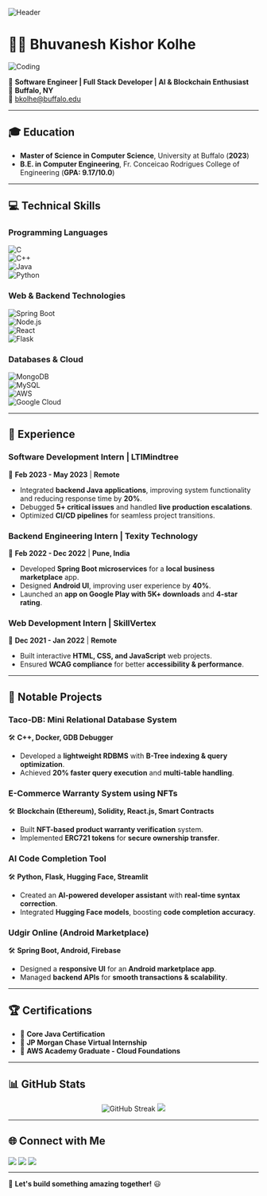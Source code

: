 ![Header](https://capsule-render.vercel.app/api?type=waving&color=gradient&height=100&section=header&text=Hey%20Everyone!%20👋🕹️&fontSize=30&fontAlignY=65&animation=fadeIn)

# 👨‍💻 Bhuvanesh Kishor Kolhe  

![Coding](https://github.com/Bhuvanesh291100/Bhuvanesh291100/blob/main/coding.gif)

🚀 **Software Engineer | Full Stack Developer | AI & Blockchain Enthusiast**  
📍 **Buffalo, NY**  
📧 [bkolhe@buffalo.edu](mailto:bkolhe@buffalo.edu)  

---

## 🎓 Education  
- **Master of Science in Computer Science**, University at Buffalo (**2023**)  
- **B.E. in Computer Engineering**, Fr. Conceicao Rodrigues College of Engineering (**GPA: 9.17/10.0**)  

---

## 💻 Technical Skills  
### **Programming Languages**  
![C](https://img.shields.io/badge/c-%2300599C.svg?style=for-the-badge&logo=c&logoColor=white)  
![C++](https://img.shields.io/badge/c++-%2300599C.svg?style=for-the-badge&logo=c%2B%2B&logoColor=white)  
![Java](https://img.shields.io/badge/java-%23ED8B00.svg?style=for-the-badge&logo=java&logoColor=white)  
![Python](https://img.shields.io/badge/python-3670A0?style=for-the-badge&logo=python&logoColor=ffdd54)  

### **Web & Backend Technologies**  
![Spring Boot](https://img.shields.io/badge/spring-%236DB33F.svg?style=for-the-badge&logo=spring&logoColor=white)  
![Node.js](https://img.shields.io/badge/node.js-6DA55F?style=for-the-badge&logo=node.js&logoColor=white)  
![React](https://img.shields.io/badge/react-%2361DAFB.svg?style=for-the-badge&logo=react&logoColor=white)  
![Flask](https://img.shields.io/badge/flask-%23000.svg?style=for-the-badge&logo=flask&logoColor=white)  

### **Databases & Cloud**  
![MongoDB](https://img.shields.io/badge/MongoDB-%234ea94b.svg?style=for-the-badge&logo=mongodb&logoColor=white)  
![MySQL](https://img.shields.io/badge/mysql-%2300f.svg?style=for-the-badge&logo=mysql&logoColor=white)  
![AWS](https://img.shields.io/badge/Amazon%20AWS-%23FF9900.svg?style=for-the-badge&logo=amazon-aws&logoColor=white)  
![Google Cloud](https://img.shields.io/badge/Google%20Cloud-%234285F4.svg?style=for-the-badge&logo=google-cloud&logoColor=white)  

---

## 💼 Experience  
### **Software Development Intern | LTIMindtree**  
📅 **Feb 2023 - May 2023** | **Remote**  
- Integrated **backend Java applications**, improving system functionality and reducing response time by **20%**.  
- Debugged **5+ critical issues** and handled **live production escalations**.  
- Optimized **CI/CD pipelines** for seamless project transitions.  

### **Backend Engineering Intern | Texity Technology**  
📅 **Feb 2022 - Dec 2022** | **Pune, India**  
- Developed **Spring Boot microservices** for a **local business marketplace** app.  
- Designed **Android UI**, improving user experience by **40%**.  
- Launched an **app on Google Play with 5K+ downloads** and **4-star rating**.  

### **Web Development Intern | SkillVertex**  
📅 **Dec 2021 - Jan 2022** | **Remote**  
- Built interactive **HTML, CSS, and JavaScript** web projects.  
- Ensured **WCAG compliance** for better **accessibility & performance**.  

---

## 🚀 Notable Projects  
### **Taco-DB: Mini Relational Database System**  
🛠 **C++, Docker, GDB Debugger**  
- Developed a **lightweight RDBMS** with **B-Tree indexing & query optimization**.  
- Achieved **20% faster query execution** and **multi-table handling**.  

### **E-Commerce Warranty System using NFTs**  
🛠 **Blockchain (Ethereum), Solidity, React.js, Smart Contracts**  
- Built **NFT-based product warranty verification** system.  
- Implemented **ERC721 tokens** for **secure ownership transfer**.  

### **AI Code Completion Tool**  
🛠 **Python, Flask, Hugging Face, Streamlit**  
- Created an **AI-powered developer assistant** with **real-time syntax correction**.  
- Integrated **Hugging Face models**, boosting **code completion accuracy**.  

### **Udgir Online (Android Marketplace)**  
🛠 **Spring Boot, Android, Firebase**  
- Designed a **responsive UI** for an **Android marketplace app**.  
- Managed **backend APIs** for **smooth transactions & scalability**.  

---

## 🏆 Certifications  
- 🏅 **Core Java Certification**  
- 🏅 **JP Morgan Chase Virtual Internship**  
- 🏅 **AWS Academy Graduate - Cloud Foundations**  

---

## 📊 GitHub Stats  
<p align="center">
  <img src="https://github-readme-streak-stats.herokuapp.com/?user=Bhuvanesh291100&theme=radical" alt="GitHub Streak" />
  <img src="https://github-readme-stats.vercel.app/api/top-langs/?username=Bhuvanesh291100&layout=compact&theme=radical" />
</p>

---

## 🌐 Connect with Me  
<p align="left">
<a href="https://www.linkedin.com/in/bhuvaneshkolhe/" target="blank"><img align="center" src="https://img.shields.io/badge/LinkedIn-0077B5?style=for-the-badge&logo=linkedin&logoColor=white" /></a>
<a href="https://github.com/Bhuvanesh291100" target="blank"><img align="center" src="https://img.shields.io/badge/GitHub-100000?style=for-the-badge&logo=github&logoColor=white" /></a>
<a href="mailto:bkkolhe29@gmail.com"><img align="center" src="https://img.shields.io/badge/Gmail-D14836?style=for-the-badge&logo=gmail&logoColor=white" /></a>
</p>

---

🚀 **Let's build something amazing together!** 😃  
